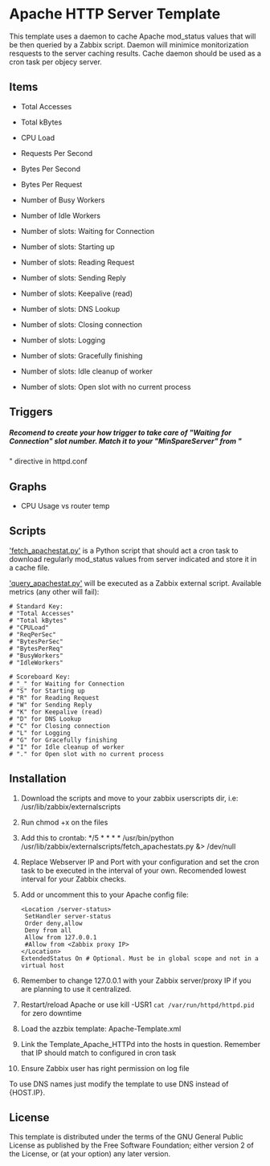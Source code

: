 Apache HTTP Server Template
=================

This template uses a daemon to cache Apache mod_status values that will be then queried by a Zabbix script.
Daemon will minimice monitorization resquests to the server caching results. 
Cache daemon should be used as a cron task per objecy server.

Items
-----

  * Total Accesses
  * Total kBytes
  * CPU Load
  * Requests Per Second
  * Bytes Per Second
  * Bytes Per Request
  * Number of Busy Workers
  * Number of Idle Workers

  * Number of slots: Waiting for Connection 
  * Number of slots: Starting up 
  * Number of slots: Reading Request
  * Number of slots: Sending Reply
  * Number of slots: Keepalive (read)
  * Number of slots: DNS Lookup
  * Number of slots: Closing connection 
  * Number of slots: Logging 
  * Number of slots: Gracefully finishing
  * Number of slots: Idle cleanup of worker 
  * Number of slots: Open slot with no current process
  
Triggers
--------

  ##### Recomend to create your how trigger to take care of "Waiting for Connection" slot number. Match it to your "MinSpareServer" from "<IfModule prefork.c>
" directive in httpd.conf

Graphs
------

  *  CPU Usage vs router temp

Scripts
-------

['fetch_apachestat.py']() is a Python script that should act a cron task to download regularly mod_status values from server indicated and store it in a cache file. 

['query_apachestat.py']() will be executed as a Zabbix external script. Available metrics (any other will fail):

    # Standard Key:
    # "Total Accesses"
    # "Total kBytes"
    # "CPULoad"
    # "ReqPerSec"
    # "BytesPerSec"
    # "BytesPerReq"
    # "BusyWorkers"
    # "IdleWorkers"

    # Scoreboard Key:
    # "_" for Waiting for Connection
    # "S" for Starting up
    # "R" for Reading Request
    # "W" for Sending Reply
    # "K" for Keepalive (read)
    # "D" for DNS Lookup
    # "C" for Closing connection 
    # "L" for Logging
    # "G" for Gracefully finishing
    # "I" for Idle cleanup of worker
    # "." for Open slot with no current process

Installation
------------

 1. Download the scripts and move to your zabbix userscripts dir, i.e: /usr/lib/zabbix/externalscripts
 2. Run chmod +x on the files
 3. Add this to crontab: */5 * * * * /usr/bin/python /usr/lib/zabbix/externalscripts/fetch_apachestats.py <Webserver IP> <Webserver Port> &> /dev/null
 4. Replace Webserver IP and Port with your configuration and set the cron task to be executed in the interval of your own. Recomended lowest interval for your Zabbix checks.
 5. Add or uncomment this to your Apache config file:

        <Location /server-status>
         SetHandler server-status
         Order deny,allow
         Deny from all
         Allow from 127.0.0.1
         #Allow from <Zabbix proxy IP>
        </Location>
        ExtendedStatus On # Optional. Must be in global scope and not in a virtual host

 7. Remember to change 127.0.0.1 with your Zabbix server/proxy IP if you are planning to use it centralized. 
 8. Restart/reload Apache or use kill -USR1 `cat /var/run/httpd/httpd.pid` for zero downtime
 9. Load the azzbix template:  Apache-Template.xml
 10. Link the Template_Apache_HTTPd into the hosts in question. Remember that IP should match to configured in cron task
 11. Ensure Zabbix user has right permission on log file


 To use DNS names just modify the template to use DNS instead of {HOST.IP}.

License
-------

This template is distributed under the terms of the GNU General Public License as published by the Free Software Foundation; either version 2 of the  License, or (at your option) any later version.